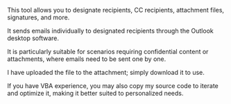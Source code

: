 This tool allows you to designate recipients, CC recipients, attachment files, signatures, and more.

It sends emails ​​individually​​ to designated recipients through the Outlook desktop software.

​​It is particularly suitable for scenarios requiring confidential content or attachments, where emails need to be sent one by one.​​

I have uploaded the file to the attachment; simply download it to use.

If you have VBA experience, you may also copy my source code to iterate and optimize it, making it better suited to personalized needs.
